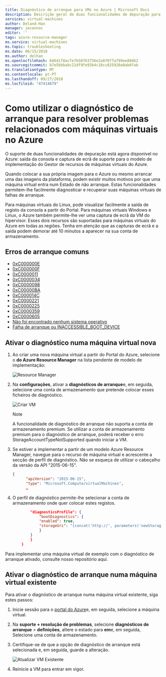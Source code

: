 ```yaml
---
title: Diagnóstico de arranque para VMs no Azure | Microsoft Docs
description: Descrição geral de duas funcionalidades de depuração para máquinas virtuais no Azure
services: virtual-machines
author: Deland-Han
manager: jeconnoc
editor: ''
tags: azure-resource-manager
ms.service: virtual-machines
ms.topic: troubleshooting
ms.date: 06/15/2018
ms.author: delhan
ms.openlocfilehash: 64641f8acfe7b58763756e2a0707fa799ee804b2
ms.sourcegitcommit: b7e5bbbabc21df9fe93b4c18cc825920a0ab6fab
ms.translationtype: MT
ms.contentlocale: pt-PT
ms.lasthandoff: 09/27/2018
ms.locfileid: "47414679"
---
```

# <a name="how-to-use-boot-diagnostics-to-troubleshoot-virtual-machines-in-azure"></a>Como utilizar o diagnóstico de arranque para resolver problemas relacionados com máquinas virtuais no Azure

O suporte de duas funcionalidades de depuração está agora disponível no Azure: saída da consola e captura de ecrã de suporte para o modelo de implementação do Gestor de recursos de máquinas virtuais do Azure. 

Quando colocar a sua própria imagem para o Azure ou mesmo arrancar uma das imagens da plataforma, podem existir muitos motivos por que uma máquina virtual entra num Estado de não arranque. Estas funcionalidades permitem-lhe facilmente diagnosticar e recuperar suas máquinas virtuais de falhas de arranque.

Para máquinas virtuais do Linux, pode visualizar facilmente a saída de registo da consola a partir do Portal. Para máquinas virtuais Windows e Linux, o Azure também permite-lhe ver uma captura de ecrã da VM do hipervisor. Esses dois recursos são suportadas para máquinas virtuais do Azure em todas as regiões. Tenha em atenção que as capturas de ecrã e a saída podem demorar até 10 minutos a aparecer na sua conta de armazenamento.

## <a name="common-boot-errors"></a>Erros de arranque comuns

- [0xC000000E](https://support.microsoft.com/help/4010129)
- [0xC000000F](https://support.microsoft.com/help/4010130)
- [0xC0000011](https://support.microsoft.com/help/4010134)
- [0xC0000034](https://support.microsoft.com/help/4010140)
- [0xC0000098](https://support.microsoft.com/help/4010137)
- [0xC00000BA](https://support.microsoft.com/help/4010136)
- [0xC000014C](https://support.microsoft.com/help/4010141)
- [0xC0000221](https://support.microsoft.com/help/4010132)
- [0xC0000225](https://support.microsoft.com/help/4010138)
- [0xC0000359](https://support.microsoft.com/help/4010135)
- [0xC0000605](https://support.microsoft.com/help/4010131)
- [Não foi encontrado nenhum sistema operativo](https://support.microsoft.com/help/4010142)
- [Falha de arranque ou INACCESSIBLE_BOOT_DEVICE](https://support.microsoft.com/help/4010143)

## <a name="enable-diagnostics-on-a-new-virtual-machine"></a>Ativar o diagnóstico numa máquina virtual nova
1. Ao criar uma nova máquina virtual a partir do Portal do Azure, selecione o **do Azure Resource Manager** na lista pendente de modelo de implementação:
 
    ![Resource Manager](./media/virtual-machines-common-boot-diagnostics/screenshot3.jpg)

2. Na **configurações**, ativar a **diagnósticos de arranque**e, em seguida, selecione uma conta de armazenamento que pretende colocar esses ficheiros de diagnóstico.
 
    ![Criar VM](./media/virtual-machines-common-boot-diagnostics/create-storage-account.png)

    > [!NOTE]
    > A funcionalidade de diagnóstico de arranque não suporta a conta de armazenamento premium. Se utilizar a conta de armazenamento premium para o diagnóstico de arranque, poderá receber o erro StorageAccountTypeNotSupported quando iniciar a VM.
    >
    > 

3. Se estiver a implementar a partir de um modelo Azure Resource Manager, navegue para o recurso de máquina virtual e acrescente a secção de perfil de diagnóstico. Não se esqueça de utilizar o cabeçalho da versão da API "2015-06-15".

    ```json
    {
          "apiVersion": "2015-06-15",
          "type": "Microsoft.Compute/virtualMachines",
          … 
    ```

4. O perfil de diagnóstico permite-lhe selecionar a conta de armazenamento onde quer colocar estes registos.

    ```json
            "diagnosticsProfile": {
                "bootDiagnostics": {
                "enabled": true,
                "storageUri": "[concat('http://', parameters('newStorageAccountName'), '.blob.core.windows.net')]"
                }
            }
            }
        }
    ```

Para implementar uma máquina virtual de exemplo com o diagnóstico de arranque ativado, consulte nosso repositório aqui.

## <a name="enable-boot-diagnostics-on-existing-virtual-machine"></a>Ativar o diagnóstico de arranque numa máquina virtual existente 

Para ativar o diagnóstico de arranque numa máquina virtual existente, siga estes passos:

1. Inicie sessão para o [portal do Azure](https://portal.azure.com)e, em seguida, selecione a máquina virtual.
2. Na **suporte + resolução de problemas**, selecione **diagnósticos de arranque** > **definições**, altere o estado para **em**e, em seguida, Selecione uma conta de armazenamento. 
4. Certifique-se de que a opção de diagnóstico de arranque está selecionada e, em seguida, guarde a alteração.

    ![Atualizar VM Existente](./media/virtual-machines-common-boot-diagnostics/enable-for-existing-vm.png)

3. Reinicie a VM para entrar em vigor.


